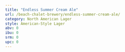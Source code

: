 ```yaml
---
title: "Endless Summer Cream Ale"
url: /beach-chalet-brewery/endless-summer-cream-ale/
category: North American Lager
style: American-Style Lager
abv: 0
ibu: 0
srm: 0
upc: 0
---
```


